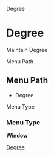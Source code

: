 
Degree
# Degree


Maintain Degree

Menu Path
## Menu Path



- Degree

Menu Type
### Menu Type

**Window**


[Degree](functional-guide/window/window-degree.md)